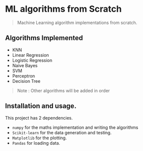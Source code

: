 # ML algorithms from Scratch

> Machine Learning algorithm implementations from scratch.

## Algorithms Implemented

- KNN
- Linear Regression
- Logistic Regression
- Naive Bayes
- SVM
- Perceptron
- Decision Tree
 
 > Note : Other algorithms will be added in order
 
 ## Installation and usage.

This project has 2 dependencies.

- `numpy` for the maths implementation and writing the algorithms
- `Scikit-learn` for the data generation and testing.
- `Matplotlib` for the plotting.
- `Pandas` for loading data.
